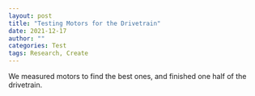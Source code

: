 ```yaml
---
layout: post
title: "Testing Motors for the Drivetrain"
date: 2021-12-17
author: ""
categories: Test
tags: Research, Create
---
```

We measured motors to find the best ones, and finished one half of the drivetrain.

